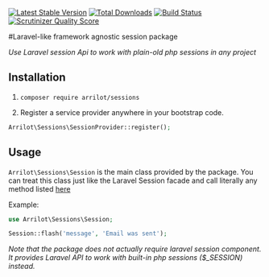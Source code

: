 [![Latest Stable Version](https://poser.pugx.org/arrilot/sessions/v/stable.svg)](https://packagist.org/packages/arrilot/sessions/)
[![Total Downloads](https://img.shields.io/packagist/dt/arrilot/sessions.svg?style=flat)](https://packagist.org/packages/Arrilot/sessions)
[![Build Status](https://img.shields.io/travis/arrilot/sessions/master.svg?style=flat)](https://travis-ci.org/arrilot/sessions)
[![Scrutinizer Quality Score](https://scrutinizer-ci.com/g/arrilot/sessions/badges/quality-score.png?b=master)](https://scrutinizer-ci.com/g/arrilot/sessions/)

#Laravel-like framework agnostic session package

*Use Laravel session Api to work with plain-old php sessions in any project*

## Installation

1) ```composer require arrilot/sessions```

2) Register a service provider anywhere in your bootstrap code.

```php 
Arrilot\Sessions\SessionProvider::register();
```

## Usage

```Arrilot\Sessions\Session``` is the main class provided by the package.
You can treat this class just like the Laravel Session facade and call literally any method listed [here](http://laravel.com/docs/5.0/session)

Example:
```php
use Arrilot\Sessions\Session;

Session::flash('message', 'Email was sent');
```

*Note that the package does not actually require laravel session component. It provides Laravel API to work with built-in php sessions ($_SESSION) instead.*
